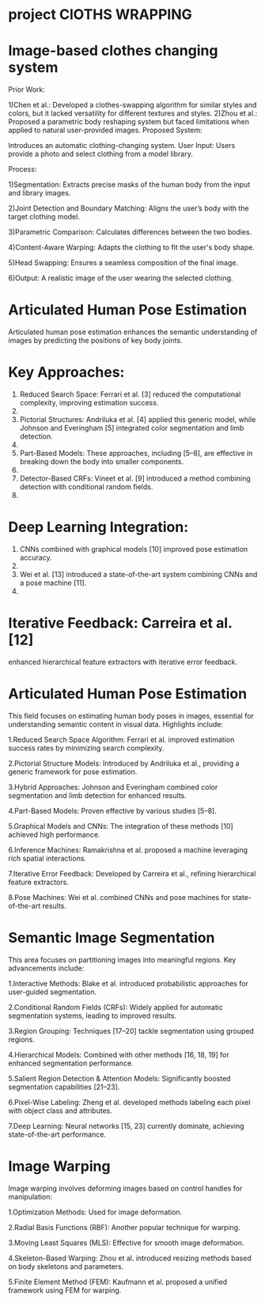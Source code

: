 # project ClOTHS WRAPPING
# Image-based clothes changing system
Prior Work:

1)Chen et al.: Developed a clothes-swapping algorithm for similar styles and colors, but it lacked versatility for different textures and styles.
2)Zhou et al.: Proposed a parametric body reshaping system but faced limitations when applied to natural user-provided images.
Proposed System:

Introduces an automatic clothing-changing system.
User Input: Users provide a photo and select clothing from a model library.


Process:

1)Segmentation: Extracts precise masks of the human body from the input and library images.

2)Joint Detection and Boundary Matching: Aligns the user’s body with the target clothing model.

3)Parametric Comparison: Calculates differences between the two bodies.

4)Content-Aware Warping: Adapts the clothing to fit the user's body shape.

5)Head Swapping: Ensures a seamless composition of the final image.

6)Output: A realistic image of the user wearing the selected clothing.


# Articulated Human Pose Estimation
Articulated human pose estimation enhances the semantic understanding of images by predicting the positions of key body joints.
# 	Key Approaches:
1.	Reduced Search Space: Ferrari et al. [3] reduced the computational complexity, improving estimation success.
2.	
3.	Pictorial Structures: Andriluka et al. [4] applied this generic model, while Johnson and Everingham [5] integrated color segmentation and limb detection.
4.	
5.	Part-Based Models: These approaches, including [5–8], are effective in breaking down the body into smaller components.
6.	
7.	Detector-Based CRFs: Vineet et al. [9] introduced a method combining detection with conditional random fields.
8.	
# 	Deep Learning Integration:
1.	CNNs combined with graphical models [10] improved pose estimation accuracy.
2.	
3.	Wei et al. [13] introduced a state-of-the-art system combining CNNs and a pose machine [11].
4.	
# 	Iterative Feedback: Carreira et al. [12] 
enhanced hierarchical feature extractors with iterative error feedback.

# Articulated Human Pose Estimation
This field focuses on estimating human body poses in images, essential for understanding semantic content in visual data. Highlights include:

1.Reduced Search Space Algorithm: Ferrari et al. improved estimation success rates by minimizing search complexity.

2.Pictorial Structure Models: Introduced by Andriluka et al., providing a generic framework for pose estimation.

3.Hybrid Approaches: Johnson and Everingham combined color segmentation and limb detection for enhanced results.

4.Part-Based Models: Proven effective by various studies [5–8].

5.Graphical Models and CNNs: The integration of these methods [10] achieved high performance.

6.Inference Machines: Ramakrishna et al. proposed a machine leveraging rich spatial interactions.

7.Iterative Error Feedback: Developed by Carreira et al., refining hierarchical feature extractors.

8.Pose Machines: Wei et al. combined CNNs and pose machines for state-of-the-art results.

# Semantic Image Segmentation
This area focuses on partitioning images into meaningful regions. Key advancements include:

1.Interactive Methods: Blake et al. introduced probabilistic approaches for user-guided segmentation.

2.Conditional Random Fields (CRFs): Widely applied for automatic segmentation systems, leading to improved results.

3.Region Grouping: Techniques [17–20] tackle segmentation using grouped regions.

4.Hierarchical Models: Combined with other methods [16, 18, 19] for enhanced segmentation performance.

5.Salient Region Detection & Attention Models: Significantly boosted segmentation capabilities [21–23].

6.Pixel-Wise Labeling: Zheng et al. developed methods labeling each pixel with object class and attributes.

7.Deep Learning: Neural networks [15, 23] currently dominate, achieving state-of-the-art performance.


# Image Warping
Image warping involves deforming images based on control handles for manipulation:

1.Optimization Methods: Used for image deformation.

2.Radial Basis Functions (RBF): Another popular technique for warping.

3.Moving Least Squares (MLS): Effective for smooth image deformation.

4.Skeleton-Based Warping: Zhou et al. introduced resizing methods based on body skeletons and parameters.

5.Finite Element Method (FEM): Kaufmann et al. proposed a unified framework using FEM for warping.

